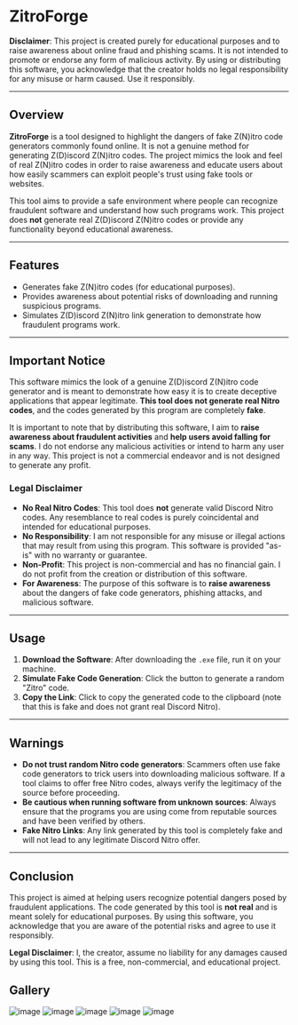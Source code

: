 # ZitroForge

**Disclaimer**: This project is created purely for educational purposes and to raise awareness about online fraud and phishing scams. It is not intended to promote or endorse any form of malicious activity. By using or distributing this software, you acknowledge that the creator holds no legal responsibility for any misuse or harm caused. Use it responsibly.

---

## Overview

**ZitroForge** is a tool designed to highlight the dangers of fake Z(N)itro code generators commonly found online. It is not a genuine method for generating Z(D)iscord Z(N)itro codes. The project mimics the look and feel of real Z(N)itro codes in order to raise awareness and educate users about how easily scammers can exploit people's trust using fake tools or websites.

This tool aims to provide a safe environment where people can recognize fraudulent software and understand how such programs work. This project does **not** generate real Z(D)iscord Z(N)itro codes or provide any functionality beyond educational awareness.

---

## Features

- Generates fake Z(N)itro codes (for educational purposes).
- Provides awareness about potential risks of downloading and running suspicious programs.
- Simulates Z(D)iscord Z(N)itro link generation to demonstrate how fraudulent programs work.

---

## Important Notice

This software mimics the look of a genuine Z(D)iscord Z(N)itro code generator and is meant to demonstrate how easy it is to create deceptive applications that appear legitimate. **This tool does not generate real Nitro codes**, and the codes generated by this program are completely **fake**.

It is important to note that by distributing this software, I aim to **raise awareness about fraudulent activities** and **help users avoid falling for scams**. I do not endorse any malicious activities or intend to harm any user in any way. This project is not a commercial endeavor and is not designed to generate any profit.

### **Legal Disclaimer**

- **No Real Nitro Codes**: This tool does **not** generate valid Discord Nitro codes. Any resemblance to real codes is purely coincidental and intended for educational purposes.
- **No Responsibility**: I am not responsible for any misuse or illegal actions that may result from using this program. This software is provided "as-is" with no warranty or guarantee.
- **Non-Profit**: This project is non-commercial and has no financial gain. I do not profit from the creation or distribution of this software.
- **For Awareness**: The purpose of this software is to **raise awareness** about the dangers of fake code generators, phishing attacks, and malicious software. 

---

## Usage

1. **Download the Software**: After downloading the `.exe` file, run it on your machine.
2. **Simulate Fake Code Generation**: Click the button to generate a random "Zitro" code.
3. **Copy the Link**: Click to copy the generated code to the clipboard (note that this is fake and does not grant real Discord Nitro).

---

## Warnings

- **Do not trust random Nitro code generators**: Scammers often use fake code generators to trick users into downloading malicious software. If a tool claims to offer free Nitro codes, always verify the legitimacy of the source before proceeding.
- **Be cautious when running software from unknown sources**: Always ensure that the programs you are using come from reputable sources and have been verified by others.
- **Fake Nitro Links**: Any link generated by this tool is completely fake and will not lead to any legitimate Discord Nitro offer.

---

## Conclusion

This project is aimed at helping users recognize potential dangers posed by fraudulent applications. The code generated by this tool is **not real** and is meant solely for educational purposes. By using this software, you acknowledge that you are aware of the potential risks and agree to use it responsibly.

**Legal Disclaimer**: I, the creator, assume no liability for any damages caused by using this tool. This is a free, non-commercial, and educational project.

## Gallery

![image](https://github.com/user-attachments/assets/96ed11b6-9442-4be5-957a-0ad489c2cf89)
![image](https://github.com/user-attachments/assets/bdb5a406-6f04-489d-9cf1-df93805e1249)
![image](https://github.com/user-attachments/assets/b55cebd7-53cc-4b2d-8cde-6ea2888ac75f)
![image](https://github.com/user-attachments/assets/5c39778f-396f-4367-b80a-46053b489c93)
![image](https://github.com/user-attachments/assets/0f7b5f52-998e-4b05-b47e-c69c2732125a)


